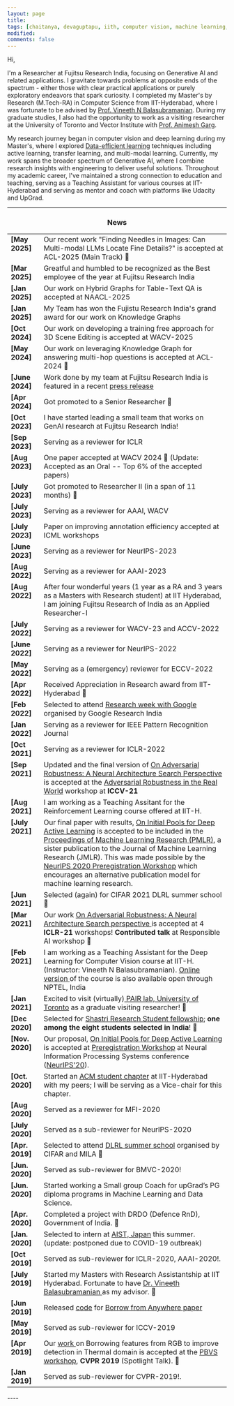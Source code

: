 ```yaml
---
layout: page
title: 
tags: [chaitanya, devaguptapu, iith, computer vision, machine learning, deep learning, active learning, transfer learning]
modified:
comments: false
---
```

Hi, 

I'm a Researcher at Fujitsu Research India, focusing on Generative AI and related applications. I gravitate towards problems at opposite ends of the spectrum - either those with clear practical applications or purely exploratory endeavors that spark curiosity. I completed my Master's by Research (M.Tech-RA) in Computer Science from IIT-Hyderabad, where I was fortunate to be advised by [Prof. Vineeth N Balasubramanian](https://people.iith.ac.in/vineethnb/). During my graduate studies, I also had the opportunity to work as a visiting researcher at the University of Toronto and Vector Institute with [Prof. Animesh Garg](https://animesh.garg.tech/).

My research journey began in computer vision and deep learning during my Master's, where I explored [Data-efficient learning](https://chaitanya.one/resume/Masters_Thesis_Chaitanya.pdf) techniques including active learning, transfer learning, and multi-modal learning. Currently, my work spans the broader spectrum of Generative AI, where I combine research insights with engineering to deliver useful solutions. Throughout my academic career, I've maintained a strong connection to education and teaching, serving as a Teaching Assistant for various courses at IIT-Hyderabad and serving as mentor and coach with platforms like Udacity and UpGrad.


<!-- Hi,

I'm an Researcher at Fujitsu Research India, where my work primarily revolves Generative AI. Specifically, I focus on integrating non-Euclidean learning approaches into computer vision problems. Prior to joining Fujitsu, I completed my Masters by Research (M.Tech-RA) in Computer Science from IIT-Hyderabad. I was fortunate to be advised by [Vineeth N Balasubramanian](https://www.iith.ac.in/~vineethnb/). During my Masters, I was also a graduate visiting researcher at the University of Toronto and Vector Institute with [Animesh Garg](https://animesh.garg.tech/).

My research interests are diverse but converge around computer vision and deep learning. Specifically, my previous works have been focused on data-efficient learning techniques such as active learning, transfer learning, and multi-modal learning. I have also explored topics such as adversarial robustness and Neural Architecture Search. Beyond solving research problems, I am also keen on applying machine learning to address real-world, industry-specific challenges.

While I have enjoyed a variety of teaching roles in the past, my current focus is on applied research. I used to serve as a Small Group coach at [upGrad](https://www.upgrad.com/), was a student mentor for Udacity's Nanodegree programs in AI, ML, and Deep Learning, and also worked as a Teaching Assistant at IIT-Hyderabad, where I was involved in creating assignments, content, and evaluation for various deep learning and machine learning courses.
 -->
<!-- Hi!  

I am a Masters by Research (M.Tech-RA) student at the Computer Science department, IIT-Hyderabad working with [Dr. Vineeth N Balasubramanian](https://www.iith.ac.in/~vineethnb/). I also work as a graduate visiting researcher at University of Toronto and Vector Institue with [Dr. Animesh Garg](https://animesh.garg.tech/).

I am broadly interested in problems related to computer vision and deep learning. My most recent works primarily focus on data-efficient learning (active learning, transfer learning, multi-modal learning), adversarial robustness, and Neural Architecture Search. Apart from this, I am also very interested in Applied ML projects that positively impact real-world, industry-related problems. 

Apart from my research, I like teaching (and therefore learning) state-of-the-art Applied ML concepts to students from diverse backgrounds. I work as a Small Group coach with [upGrad](https://www.upgrad.com/) where I help students understand various machine learning and data science concepts. Earlier, I served as a student mentor for Udacity’s AI, ML, and Deep Learning Nanodegrees.  -->

<!-- Before I joined IIT-Hyderabad, I completed my undergraduate in 2018 from Department of Electronics and Communication Engineering, [Keshav Memorial Institute Of Technology](https://kmit.in/) affiliated with [Jawaharlal Nehru Technological University, Hyderabad](https://jntuh.ac.in/)   -->

<!-- I am always excited to talk and learn from people. If you have any questions / want to collaborate, feel free to drop a line by email! -->

----

<h3 align="center">News</h3>
<div class="scrollbar" id="style-1">
<!-- <div class="force-overflow"></div> -->
<table class='news-table' >
    <col width="15%">
    <col width="85%">
    <tr>
 	<td valign="top"><strong>[May 2025]</strong></td>
	<td>Our recent work "Finding Needles in Images: Can Multi-modal LLMs Locate Fine Details?" is accepted at ACL-2025 (Main Track) 🌟</td>
    </tr>
    <tr>
 	<td valign="top"><strong>[Mar 2025]</strong></td>
	<td>Greatful and humbled to be recognized as the Best employee of the year at Fujitsu Research India</td>
    </tr>
    <tr>
 	<td valign="top"><strong>[Jan 2025]</strong></td>
	<td>Our work on Hybrid Graphs for Table-Text QA is accepted at NAACL-2025 </td>
    </tr>
    <tr>
 	<td valign="top"><strong>[Jan 2025]</strong></td>
	<td>My Team has won the Fujistu Research India's grand award for our work on Knowledge Graphs </td>
    </tr>
    <tr>
 	<td valign="top"><strong>[Oct 2024]</strong></td>
	<td>Our work on developing a training free approach for 3D Scene Editing is accepted at WACV-2025 </td>
    </tr>
    <tr>
 	<td valign="top"><strong>[May 2024]</strong></td>
	<td>Our work on leveraging Knowledge Graph for answering multi-hop questions is accepted at ACL-2024 🌟 </td>
    </tr>
    <tr>
        <td valign="top"><strong>[June 2024]</strong></td>
        <td>Work done by my team at Fujitsu Research India is featured in a recent  <a href="https://www.fujitsu.com/global/about/resources/news/press-releases/2024/0604-01.html"> press release </a> </td>
    </tr>
    <tr>
        <td valign="top"><strong>[Apr 2024]</strong></td>
        <td>Got promoted to a Senior Researcher 🌟</td>
    </tr>
    <tr>
 	<td valign="top"><strong>[Oct 2023]</strong></td>
	<td>I have started leading a small team that works on GenAI research at Fujitsu Research India!</td>
    </tr>
    <tr>
        <td valign="top"><strong>[Sep 2023]</strong></td>
        <td>Serving as a reviewer for ICLR</td>
    </tr>
    <tr>
        <td valign="top"><strong>[Aug 2023]</strong></td>
        <td>One paper accepted at WACV 2024 🌟 (Update: Accepted as an Oral -- Top 6% of the accepted papers)</td>
    </tr>
    <tr>
        <td valign="top"><strong>[July 2023]</strong></td>
        <td>Got promoted to Researcher II (in a span of 11 months) 🌟</td>
    </tr>
    <tr>
        <td valign="top"><strong>[July 2023]</strong></td>
        <td>Serving as a reviewer for AAAI, WACV</td>
    </tr>
    <tr>
        <td valign="top"><strong>[July 2023]</strong></td>
        <td>Paper on improving annotation efficiency accepted at ICML workshops</td>
    </tr>
    <tr>
        <td valign="top"><strong>[June 2023]</strong></td>
        <td>Serving as a reviewer for NeurIPS-2023</td>
    </tr>
    <tr>
        <td valign="top"><strong>[Aug 2022]</strong></td>
        <td>Serving as a reviewer for AAAI-2023</td>
    </tr>
    <tr>
        <td valign="top"><strong>[Aug 2022]</strong></td>
        <td>After four wonderful years (1 year as a RA and 3 years as a Masters with Research student) at IIT Hyderabad, I am joining Fujitsu Research of India as an Applied Researcher-I</td>
    </tr>
    <tr>
        <td valign="top"><strong>[July 2022]</strong></td>
        <td>Serving as a reviewer for WACV-23 and ACCV-2022</td>
    </tr>
    <tr>
        <td valign="top"><strong>[June 2022]</strong></td>
        <td>Serving as a reviewer for NeurIPS-2022</td>
    </tr>
    <tr>
        <td valign="top"><strong>[May 2022]</strong></td>
        <td>Serving as a (emergency) reviewer for ECCV-2022</td>
    </tr>
    <tr>
        <td valign="top"><strong>[Apr 2022]</strong></td>
        <td>Received Appreciation in Research award from IIT-Hyderabad 🌟</td>
    </tr>
    <tr>
        <td valign="top"><strong>[Feb 2022]</strong></td>
        <td>Selected to attend <a href="https://sites.google.com/view/researchweek2022"> Research week with Google </a> organised by Google Research India</td>
    </tr>
    <tr>
        <td valign="top"><strong>[Jan 2022]</strong></td>
        <td>Serving as a reviewer for IEEE Pattern Recognition Journal</td>
    </tr>
    <tr>
        <td valign="top"><strong>[Oct 2021]</strong></td>
        <td>Serving as a reviewer for ICLR-2022</td>
    </tr>
    <tr>
        <td valign="top"><strong>[Sep 2021]</strong></td>
        <td>Updated and the final version of <a href="https://openaccess.thecvf.com/content/ICCV2021W/AROW/html/Devaguptapu_On_Adversarial_Robustness_A_Neural_Architecture_Search_Perspective_ICCVW_2021_paper.html"> On Adversarial Robustness: A Neural Architecture Search Perspective </a> is accepted at the <a href="https://iccv21-adv-workshop.github.io/"> Adversarial Robustness in the Real World</a> workshop at <b>ICCV-21</b>
        </td>
    </tr>
        <tr>
        <td valign="top"><strong>[Aug 2021]</strong></td>
        <td>I am working as a Teaching Assitant for the Reinforcement Learning course offered at IIT-H.
        </td>
    </tr>
    <tr>
        <td valign="top"><strong>[July 2021]</strong></td>
        <td>Our final paper with results, <a href="https://arxiv.org/abs/2011.14696" target="_blank">On Initial Pools for Deep Active Learning</a> is accepted to be included in the <a href="http://proceedings.mlr.press/v148/">Proceedings of Machine Learning Research (PMLR)</a>, a sister publication to the Journal of Machine Learning Research (JMLR). This was made possible by the <a href="https://preregister.science/neurips2020.html">NeurIPS 2020 Preregistration Workshop</a> which encourages an alternative publication model for machine learning research.
        </td>
    </tr>
    <tr>
        <td valign="top"><strong>[Jun 2021]</strong></td>
        <td> Selected (again) for CIFAR 2021 DLRL summer school 🌟</td>
    </tr>  
    <tr>
        <td valign="top"><strong>[Mar 2021]</strong></td>
        <td> Our work <a href=""> On Adversarial Robustness: A Neural Architecture Search perspective </a> is accepted at 4 <b>ICLR-21</b> workshops! <b>Contributed talk</b> at Responsible AI workshop 🌟</td>
    </tr>    
    <tr>
        <td valign="top"><strong>[Feb 2021]</strong></td>
        <td>I am working as a Teaching Assistant for the Deep Learning for Computer Vision course at IIT-H. (Instructor: Vineeth N Balasubramanian). <a href="https://onlinecourses.nptel.ac.in/noc21_cs93/preview"> Online version </a> of the course is also available open through NPTEL, India</td>
    </tr>
    <tr>
        <td valign="top"><strong>[Jan 2021]</strong></td>
        <td>Excited to visit (virtually)<a href="https://www.pair.toronto.edu/"> PAIR lab, University of Toronto</a> as a graduate visiting researcher! 🌟</td>
    </tr>
    <tr>
        <td valign="top"><strong>[Dec 2020]</strong></td>
        <td>Selected for <a href="https://www.shastriinstitute.org/sites/default/files/SRSF-2020-21.pdf">Shastri Research Student fellowship</a>; <b>one among the eight students selected in India</b>! 🌟</td>
    </tr>
    <tr>
        <td valign="top"><strong>[Nov. 2020]</strong></td>
        <td>Our proposal, <a href="https://arxiv.org/abs/2011.14696" target="_blank">On Initial Pools for Deep Active Learning</a> is accepted at <a href="http://preregister.science/">Preregistration Workshop</a> at Neural Information Processing Systems conference (<a href="https://nips.cc/Conferences/2020">NeurIPS'20</a>).
        </td>
    </tr>
    <tr>
        <td valign="top"><strong>[Oct. 2020]</strong></td>
        <td>Started an <a href="https://iith.acm.org/">ACM student chapter</a> at IIT-Hyderabad with my peers; I will be serving as a Vice-chair for this chapter.
        </td>
    </tr>
    <tr>
        <td valign="top"><strong>[Aug 2020]</strong></td>
        <td>Served as a reviewer for MFI-2020
        </td>
    </tr>
    <tr>
        <td valign="top"><strong>[July 2020]</strong></td>
        <td>Served as a sub-reviewer for NeurIPS-2020
        </td>
    </tr>
    <tr>
        <td valign="top"><strong>[Apr. 2019]</strong></td>
        <td>Selected to attend  <a href="https://dlrlsummerschool.ca/">DLRL summer school</a>  organised by CIFAR and MILA 🌟
        </td>
    </tr>
    <tr>
        <td valign="top"><strong>[Jun. 2020]</strong></td>
        <td> Served as sub-reviewer for BMVC-2020!
        </td>
    </tr>
        <tr>
        <td valign="top"><strong>[Jun. 2020]</strong></td>
        <td>Started working a Small group Coach for upGrad’s PG diploma programs in Machine Learning and Data Science.
        </td>
    </tr>
    <tr>
        <td valign="top"><strong>[Apr. 2020]</strong></td>
        <td>Completed a project with DRDO (Defence RnD), Government of India. 🌟
        </td>
    </tr>
    <tr>
        <td valign="top"><strong>[Jan. 2020]</strong></td>
        <td>Selected to intern at <a href="https://www.aist.go.jp/index_en.html">AIST, Japan</a> this summer. (update: postponed due to COVID-19 outbreak)
        </td>
    </tr>
    <tr>
        <td valign="top"><strong>[Oct 2019]</strong></td>
        <td>Served as sub-reviewer for ICLR-2020, AAAI-2020!.
        </td>
    </tr>
    <tr>
        <td valign="top"><strong>[July 2019]</strong></td>
        <td> Started my Masters with Research Assistantship at IIT Hyderabad. Fortunate to have <a href="https://www.iith.ac.in/~vineethnb/index.html">Dr. Vineeth Balasubramanian </a> as my advisor. 🌟
        </td>
    </tr>
    <tr>
        <td valign="top"><strong>[Jun 2019]</strong></td>
        <td> Released <a href="https://github.com/tdchaitanya/MMTOD">code</a> for <a href="http://arxiv.org/abs/1905.08789">Borrow from Anywhere paper </a>
        </td>
    </tr>
    <tr>
        <td valign="top"><strong>[May 2019]</strong></td>
        <td> Served as sub-reviewer for ICCV-2019
        </td>
    </tr>
    <tr>
        <td valign="top"><strong>[Apr 2019]</strong></td>
        <td> Our <a href="https://arxiv.org/abs/1905.08789">work </a> on Borrowing features from RGB to improve detection in Thermal domain is accepted at the <a href="http://vcipl-okstate.org/pbvs/19/index.html">PBVS workshop</a>, <b>CVPR 2019</b> (Spotlight Talk). 🌟
        </td>
    </tr>
    <tr>
        <td valign="top"><strong>[Jan 2019]</strong></td>
        <td>Served as sub-reviewer for CVPR-2019!.
        </td>
    </tr>
</table>
</div>
----

<!-- <h3 align="center">Affiliations</h3>
<table align="center" class='affl-pic'>
    <tr>
        <td>
            <a href="https://uni-freiburg.de/">
            <img src="/images/uf-logo.svg.png" width="105"></a>
        </td>
        <td>
            <a href="https://www.iith.ac.in/">
            <img src="/images/iit-hyderabad-logo.png"></a>
        </td>
        <td>
            <a href="http://www.ggktech.com/">
            <img src="/images/ggk-logo.jpg"></a>
        </td>
    <tr>
        <tr>
            <td>Uni-Freiburg<br>2021-Present</td>
            <td>IIT Hyderabad<br>2018-2021</td>
            <td>GGK Technologies<br>2017-2018</td>
        </tr>
    </tr>
    <td>
    <br>
    <br>
            <a href="http://jntuh.ac.in/">
            <img src="/images/jntuh-kmit-logo.png"></a>
        </td>
        <td>
        <br>
    <br>
            <a href="http://www.ignou.ac.in/">
            <img src="/images/ignou-logo.jpg"></a>
        </td>
        <td>
        <br>
    <br>
            <a href="https://www.polycom.co.in/">
            <img src="/images/polycom-logo.png"></a>
        </td>
    </tr>
    <tr>
        <td>JNTU Hyderabad (KMIT)<br>2013-2017</td>
    <td>PGD in Applied Statistics<br>2017-2018</td>
        <td>Polycom Research<br>Summer 2016</td>
    </tr>
</table> -->
<!-- <a title="GDPR-compliant Web Analytics" href="https://clicky.com/101435395"><img alt="Clicky" src="//static.getclicky.com/media/links/badge.gif" border="0" /></a>
<script async src="//static.getclicky.com/101435395.js"></script>
<noscript><p><img alt="Clicky" width="1" height="1" src="//in.getclicky.com/101435395ns.gif" /></p></noscript> -->
<script async data-id="101435395" src="//static.getclicky.com/js"></script>
